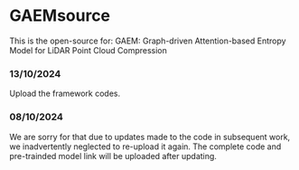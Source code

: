 # GAEMsource
This is the open-source for: GAEM: Graph-driven Attention-based Entropy Model for LiDAR Point Cloud Compression

### 13/10/2024
Upload the framework codes.


### 08/10/2024
We are sorry for that due to updates made to the code in subsequent work, we inadvertently neglected to re-upload it again.
The complete code and pre-trainded model link will be uploaded after updating.


